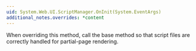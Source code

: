 ```yaml
---
uid: System.Web.UI.ScriptManager.OnInit(System.EventArgs)
additional_notes.overrides: *content
---
```


<p>When overriding this method, call the base <xref href="System.Web.UI.ScriptManager.OnInit(System.EventArgs)"></xref> method so that script files are correctly handled for partial-page rendering.</p>


